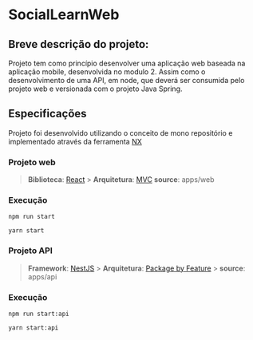 # SocialLearnWeb

## Breve descrição do projeto:

Projeto tem como princípio desenvolver uma aplicação web baseada na aplicação mobile, desenvolvida no modulo 2.
Assim como o desenvolvimento de uma API, em node, que deverá ser consumida pelo projeto web e versionada com o projeto Java Spring.

## Especificações

Projeto foi desenvolvido utilizando o conceito de mono repositório e implementado através da ferramenta [NX](https://nx.dev/)

### Projeto web

> **Biblioteca**: [React](https://reactjs.org/) > **Arquitetura**: [MVC](https://pt.wikipedia.org/wiki/MVC)
> **source**: apps/web

### Execução

```batch
npm run start

yarn start
```

### Projeto API

> **Framework**: [NestJS](https://nestjs.com/) > **Arquitetura**: [Package by Feature](hhttps://phauer.com/2020/package-by-feature/) > **source**: apps/api

### Execução

```batch
npm run start:api

yarn start:api
```
